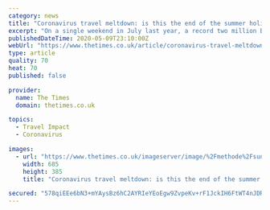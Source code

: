 ```yaml
---
category: news
title: "Coronavirus travel meltdown: is this the end of the summer holiday?"
excerpt: "On a single weekend in July last year, a record two million Britons departed from airports in the UK. We spread around the world, a pleasure-seeking swarm of happy summer holidaymakers. We mobbed the"
publishedDateTime: 2020-05-09T23:10:00Z
webUrl: "https://www.thetimes.co.uk/article/coronavirus-travel-meltdown-is-this-the-end-of-the-summer-holiday-cwn52qg3f"
type: article
quality: 70
heat: 70
published: false

provider:
  name: The Times
  domain: thetimes.co.uk

topics:
  - Travel Impact
  - Coronavirus

images:
  - url: "https://www.thetimes.co.uk/imageserver/image/%2Fmethode%2Fsundaytimes%2Fprod%2Fweb%2Fbin%2Fdbeac674-91d0-11ea-9a8f-77c6fe41afdf.jpg?crop=2667%2C1500%2C0%2C0&resize=685"
    width: 685
    height: 385
    title: "Coronavirus travel meltdown: is this the end of the summer holiday?"

secured: "578qiEEe6bN3+mYAysBz6hC2AYRIeYEoEgw9ZvpeKv+rF1JckIH6FtWT4nJDRQhhCxsWwEjOoyYTMV1vQ+HeK0EYwrmsmNAkS/A4vqJN2orwDMMHcnS4Ey+RKbtLLuQxz0DpopBMOyGE/5cp04xmcZTL9oNN2aOdSCgSpDxqs3HbFR5s0Mk7bw3QX0O4RLUAs2wWZcK/bB7/3Hx37Gb93vu4tgA8WyRbuVCbJj4i8ciuKwhcSGqpTV6uv6FUFrCgSnbp2OlnEJTJ8sN3f06OXrH9fjpBSsksPUf9bv/JTIgsP4pMHzF3ZZHIFVn2IMWskh4ZdduQwWAYEnLr1BNVipDw9G0jBVVhQ+Phdi4fUbSg5MVopFyfYRlnCng8eCbaNJE25Xe7sJDa/cdaHucrmyws0WvcupsPdP7lXbUOEcJXx7iT6pogvgIeYVZhDALvMxO7D26vDp/92cJUFkIlqq2ay75ANRngzbJSDn89BEM=;V/Kc2StzFvb5EkXVeoZzxQ=="
---
```


